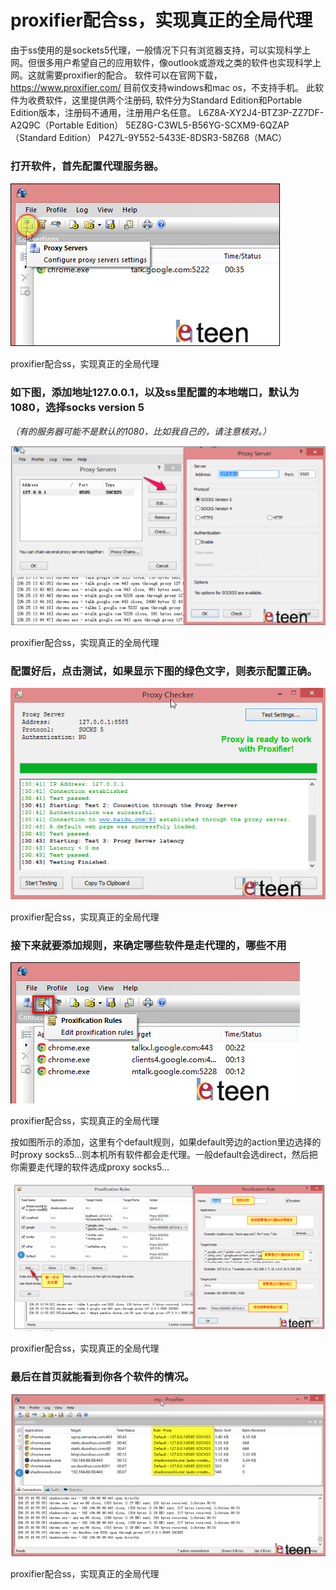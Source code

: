 # proxifier配合ss，实现真正的全局代理

由于ss使用的是sockets5代理，一般情况下只有浏览器支持，可以实现科学上网。但很多用户希望自己的应用软件，像outlook或游戏之类的软件也实现科学上网。这就需要proxifier的配合。
软件可以在官网下载，https://www.proxifier.com/
目前仅支持windows和mac os，不支持手机。
此软件为收费软件，这里提供两个注册码, 软件分为Standard Edition和Portable Edition版本，注册码不通用，注册用户名任意。
L6Z8A-XY2J4-BTZ3P-ZZ7DF-A2Q9C（Portable Edition）
5EZ8G-C3WL5-B56YG-SCXM9-6QZAP（Standard Edition）
P427L-9Y552-5433E-8DSR3-58Z68（MAC）

### 打开软件，首先配置代理服务器。

![img](https://github.com/Anthem9/everyday/raw/master/image/1481881-97e5b7cb8b401b3b.png)

proxifier配合ss，实现真正的全局代理

### 如下图，添加地址127.0.0.1，以及ss里配置的本地端口，默认为1080，选择socks version 5

*（有的服务器可能不是默认的1080，比如我自己的，请注意核对。）*

![img](https://github.com/Anthem9/everyday/raw/master/image/1481881-74cebb86e69a85b9.png)

proxifier配合ss，实现真正的全局代理

### 配置好后，点击测试，如果显示下图的绿色文字，则表示配置正确。

![img](https://github.com/Anthem9/everyday/raw/master/image/1481881-a78541aadd47e7ef.png)

proxifier配合ss，实现真正的全局代理

### 接下来就要添加规则，来确定哪些软件是走代理的，哪些不用

![img](https://github.com/Anthem9/everyday/raw/master/image/1481881-3f83012a25b0e54a.png)

proxifier配合ss，实现真正的全局代理

按如图所示的添加，这里有个default规则，如果default旁边的action里边选择的时proxy socks5…则本机所有软件都会走代理。一般default会选direct，然后把你需要走代理的软件选成proxy socks5…

![img](https://github.com/Anthem9/everyday/raw/master/image/1481881-321fa1e701911daa.png)

proxifier配合ss，实现真正的全局代理

### 最后在首页就能看到你各个软件的情况。

![img](https://github.com/Anthem9/everyday/raw/master/image/1481881-560ddaf1d778c39b.png)

proxifier配合ss，实现真正的全局代理